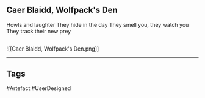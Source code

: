 ## Caer Blaidd, Wolfpack's Den
Howls and laughter
They hide in the day
They smell you, they watch you
They track their new prey
## 
![[Caer Blaidd, Wolfpack's Den.png]]

---
## Tags
#Artefact
#UserDesigned 